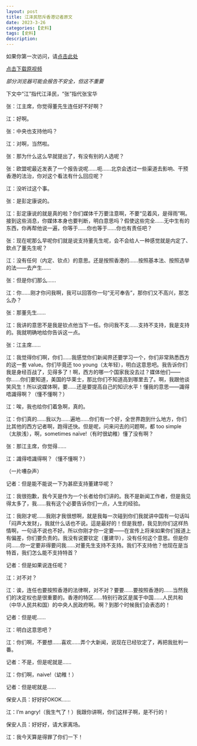 ```yaml
---
layout: post
title: 江泽民怒斥香港记者原文
date: 2023-3-26
categories: [史料]
tags: [史料]
description: 
---
```


如果你第一次访问，请[点击此处](https://ovule-seed.github.io/blog/2023/01/30/z9-%E6%A0%B8%E5%BF%83/)

[点击下载原视频](http://link.jscdn.cn/1drv/aHR0cHM6Ly8xZHJ2Lm1zL3YvcyFBbkRfWnc1MWxQUWplRXMwV0IwZ0JmTGg2S1k_ZT1UOFNiOXI.mp4)

*部分浏览器可能会报告不安全，但这不重要*

下文中“江”指代江泽民，“张”指代张宝华

张：江主席，你觉得董先生连任好不好啊？

江：好啊。

张：中央也支持他吗？

江：对啊，当然啦。

张：那为什么这么早就提出了，有没有别的人选呢？

张：欧盟呢最近发表了一个报告说呢……呃……北京会透过一些渠道去影响、干预香港的法治，你对这个看法有什么回应呢？

江：没听过这个事。

张：是彭定康说的。

江：彭定康说的就是真的啦？你们媒体千万要注意啊，不要“见着风，是得雨”啊。接到这些消息，你媒体本身也要判断，明白意思吗？假使这些完全……无中生有的东西，你再帮他说一遍，你等于……你也等于……你也有责任吧？

张：现在呢那么早呢你们就是说支持董先生呢，会不会给人一种感觉就是内定了、欽点了董先生呢？

江：没有任何（内定、钦点）的意思。还是按照香港的……按照基本法、按照选举的法——去产生……

张：但是你们那么……

江：你……刚才你问我啊，我可以回答你一句“无可奉告”，那你们又不高兴，那怎么办？

张：那董先生……

江：我讲的意思不是我是钦点他当下一任。你问我不支……支持不支持，我是支持的。我就明确地给你告诉这一点。

张：江主席……

江：我觉得你们啊，你们……我感觉你们新闻界还要学习一个，你们非常熟悉西方的这一套 value。你们毕竟还 too young（太年轻），明白这意思吧。我告诉你们我是身经百战了，见得多了！啊，西方的哪一个国家我没去过？媒体他们——你……你们要知道，美国的华莱士，那比你们不知道高到哪里去了。啊，我跟他谈笑风生！所以说媒体啊，要……还是要提高自己的知识水平！懂我的意思——識得唔識得啊？（懂不懂啊？）

江：唉，我也给你们着急啊，真的。

江：你们真的……我以为……遍地……你们有一个好，全世界跑到什么地方，你们比其他的西方记者啊，跑得还快。但是呢，问来问去的问题啊，都 too simple（太肤浅），啊，sometimes naïve!（有时很幼稚）懂了没有啊？

张：那江主席，你觉得……

江：識得唔識得啊？（懂不懂啊？）

（一片嘈杂声）

记者：但是能不能说一下为甚麽支持董建华呢？

江：我很抱歉，我今天是作为一个长者给你们讲的。我不是新闻工作者，但是我见得太多了，我……我有这个必要告诉你们一点，人生的经验。

江：我刚才呢……我刚才我很想啊，就是我每一次碰到你们我就讲中国有一句话叫「闷声大发财」，我就什么话也不说。這是最好的！但是我想，我见到你们这样热情啊，一句话不说也不好。所以你刚才你一定要——在宣传上将来如果你们报道上有偏差，你们要负责的。我没有说要钦定（董建华），没有任何这个意思。但是你问……你一定要非得要问我……对董先生支持不支持。我们不支持他？他现在是当特首，我们怎么能不支持特首？

记者：但是如果说连任呢？

江：对不对？

江：诶，连任也要按照香港的法律啊，对不对？要要……要按照香港的……当然我们的决定权也是很重要的。香港的特区……特别行政区是属于中国……人民共和（中华人民共和国）的中央人民政府啊。啊？到那个时候我们会表态的！

记者：但是呢……

江：明白这意思吧？

江：你们啊，不要想……喜欢……弄个大新闻，说现在已经钦定了，再把我批判一番。

记者：不是，但是呢就是……

江：你们啊，naive!（幼稚！）

记者：但是呢就是……

保安人员：好好好OKOK……

江：I’m angry!（我生气了！）我跟你讲啊，你们这样子啊，是不行的！

保安人员：好好好，请大家离场。

江：我今天算是得罪了你们一下！


